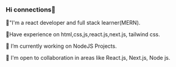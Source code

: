 ### Hi connections👋

🌱"I'm a react developer and full stack learner(MERN).

🌱Have experience on html,css,js,react.js,next.js, tailwind css.

🔭 I’m currently working on NodeJS Projects.

👯 I'm open to collaboration in areas like React.js, Next.js, Node js.

<!--
**Rohan-chy/Rohan-chy** is a ✨ _special_ ✨ repository because its `README.md` (this file) appears on your GitHub profile.

Here are some ideas to get you started:

- 🔭 I’m currently working on ...
- 🌱 I’m currently learning ...
- 👯 I’m looking to collaborate on ...
- 🤔 I’m looking for help with ...
- 💬 Ask me about ...
- 📫 How to reach me: ...
- 😄 Pronouns: ...
- ⚡ Fun fact: ...
-->

